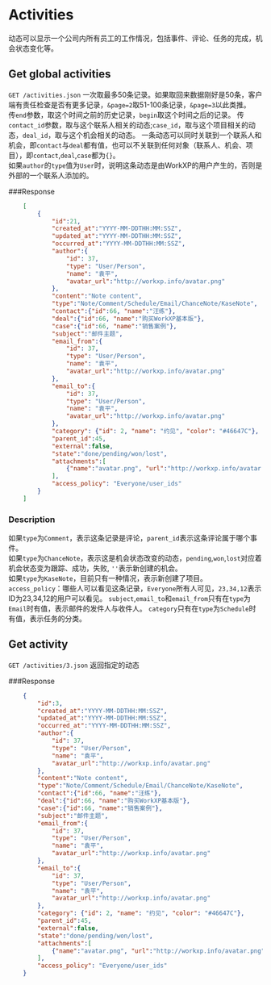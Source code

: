 # Activities
动态可以显示一个公司内所有员工的工作情况，包括事件、评论、任务的完成，机会状态变化等。

## Get global activities
`GET /activities.json` 一次取最多50条记录。如果取回来数据刚好是50条，客户端有责任检查是否有更多记录，`&page=2`取51-100条记录，`&page=3`以此类推。  
传`end`参数，取这个时间之前的历史记录，`begin`取这个时间之后的记录。
传`contact_id`参数，取与这个联系人相关的动态;`case_id`，取与这个项目相关的动态，`deal_id`，取与这个机会相关的动态。
一条动态可以同时关联到一个联系人和机会，即`contact`与`deal`都有值，也可以不关联到任何对象（联系人、机会、项目），即`contact`,`deal`,`case`都为`{}`。  
如果`author`的`type`值为`User`时，说明这条动态是由WorkXP的用户产生的，否则是外部的一个联系人添加的。

###Response

```json
	[
		{    
			"id":21,
			"created_at":"YYYY-MM-DDTHH:MM:SSZ",
			"updated_at":"YYYY-MM-DDTHH:MM:SSZ",
			"occurred_at":"YYYY-MM-DDTHH:MM:SSZ",
			"author":{
				"id": 37,
				"type": "User/Person",
				"name": "袁平",
				"avatar_url":"http://workxp.info/avatar.png"
			},
			"content":"Note content",
			"type":"Note/Comment/Schedule/Email/ChanceNote/KaseNote",
			"contact":{"id":66, "name":"汪练"},
			"deal":{"id":66, "name":"购买WorkXP基本版"},
			"case":{"id":66, "name":"销售案例"},
			"subject":"邮件主题",
			"email_from":{
				"id": 37,
				"type": "User/Person",
				"name": "袁平",
				"avatar_url":"http://workxp.info/avatar.png"
			},
			"email_to":{
				"id": 37,
				"type": "User/Person",
				"name": "袁平",
				"avatar_url":"http://workxp.info/avatar.png"
			},
			"category": {"id": 2, "name": "约见", "color": "#46647C"},
			"parent_id":45,
			"external":false,
			"state":"done/pending/won/lost",
			"attachments":[
				{"name":"avatar.png", "url":"http://workxp.info/avatar.png"}
			],
			"access_policy": "Everyone/user_ids"
		}
	]
```

### Description
如果`type`为`Comment`，表示这条记录是评论，`parent_id`表示这条评论属于哪个事件。  
如果`type`为`ChanceNote`，表示这是机会状态改变的动态，`pending`,`won`,`lost`对应着机会状态变为跟踪、成功，失败, `''`表示新创建的机会。  
如果`type`为`KaseNote`，目前只有一种情况，表示新创建了项目。
`access_policy`：哪些人可以看见这条记录，`Everyone`所有人可见，`23,34,12`表示ID为23,34,12的用户可以看见。
`subject`,`email_to`和`email_from`只有在`type`为`Email`时有值，表示邮件的发件人与收件人。
`category`只有在`type`为`Schedule`时有值，表示任务的分类。

## Get activity
`GET /activities/3.json` 返回指定的动态

###Response

```json
	{    
		"id":3,
		"created_at":"YYYY-MM-DDTHH:MM:SSZ",
		"updated_at":"YYYY-MM-DDTHH:MM:SSZ",
		"occurred_at":"YYYY-MM-DDTHH:MM:SSZ",
		"author":{
			"id": 37,
			"type": "User/Person",
			"name": "袁平",
			"avatar_url":"http://workxp.info/avatar.png"
		},
		"content":"Note content",
		"type":"Note/Comment/Schedule/Email/ChanceNote/KaseNote",
		"contact":{"id":66, "name":"汪练"},
		"deal":{"id":66, "name":"购买WorkXP基本版"},
		"case":{"id":66, "name":"销售案例"},
		"subject":"邮件主题",
		"email_from":{
			"id": 37,
			"type": "User/Person",
			"name": "袁平",
			"avatar_url":"http://workxp.info/avatar.png"
		},
		"email_to":{
			"id": 37,
			"type": "User/Person",
			"name": "袁平",
			"avatar_url":"http://workxp.info/avatar.png"
		},
		"category": {"id": 2, "name": "约见", "color": "#46647C"},
		"parent_id":45,
		"external":false,
		"state":"done/pending/won/lost",
		"attachments":[
			{"name":"avatar.png", "url":"http://workxp.info/avatar.png"}
		],
		"access_policy": "Everyone/user_ids"
	}
```